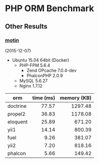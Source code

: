 # PHP ORM Benchmark

## Other Results

### [motin](https://github.com/motin)

(2015-12-07)

* Ubuntu 15.04 64bit (Docker)
  * PHP-FPM 5.6.4
    * Zend OPcache 7.0.4-dev
    * PhalconPHP 2.0.9
  * MySQL 5.6.27
  * Nginx 1.7.12

|orm                |time (ms)|memory (KB) |
|-------------------|--------:|-----------:|
|doctrine           |    77.57|     1297.48|
|propel2            |    36.83|     1178.08|
|eloquent           |    25.89|      671.20|
|yii1               |    14.14|      800.39|
|fuel               |     9.26|      381.07|
|yii2               |     7.20|      818.16|
|phalcon            |     5.66|      149.42|
